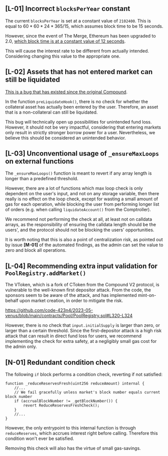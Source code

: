 ## [L-01] Incorrect `blocksPerYear` constant

The current `blocksPerYear` is set at a constant value of `2102400`. This is equal to $60 * 60 * 24 * 365 / 15$, which assumes block time to be $15$ seconds.

However, since the event of The Merge, Ethereum has been upgraded to 2.0, [which block time is at a constant value of 12 seconds](https://github.com/ethereum/consensus-specs/blob/v0.11.1/specs/phase0/beacon-chain.md#time-parameters).

This will cause the interest rate to be different from actually intended. Considering changing this value to the appropriate one. 

## [L-02] Assets that has not entered market can still be liquidated

[This is a bug that has existed since the original Compound](https://github.com/compound-finance/compound-protocol/issues/38). 

In the function `preLiquidateHook()`, there is no check for whether the collateral asset has actually been entered by the user. Therefore, an asset that is a non-collateral can still be liquidated.

This bug will technically open up possibilities for unintended fund loss. However, it should not be very impactful, considering that entering markets only result in strictly stronger borrow power for a user. Nevertheless, we believe this should be considered an unintended behavior.

## [L-03] Unconventional usage of `_ensureMaxLoops` on external functions

The `_ensureMaxLoops()` function is meant to revert if any array length is longer than a predefined threshold.

However, there are a lot of functions which max loop check is only dependent on the user's input, and not on any storage variable, then there really is no effect on the loop check, except for wasting a small amount of gas for each operation, while blocking the user from performing longer list of orders (e.g. when calling `liquidateAccount()` from the Comptroller).

We recommend not performing the check at all, at least not on calldata arrays, as the responsibility of ensuring the calldata length should be the users', and the protocol should not be blocking the users' opportunities.

It is worth noting that this is also a point of centralization risk, as pointed out by issue **[M-01]** of the automated findings, as the admin can set the value to zero and block all operations.

## [L-04] Recommending extra input validation for `PoolRegistry.addMarket()`

The VToken, which is a fork of CToken from the Compound V2 protocol, is vulnerable to the well-known first depositor attack. From the code, the sponsors seem to be aware of the attack, and has implemented mint-on-behalf upon market creation, in order to mitigate the risk.

https://github.com/code-423n4/2023-05-venus/blob/main/contracts/Pool/PoolRegistry.sol#L320-L324

However, there is no check that `input.initialSupply` is larger than zero, or larger than a certain threshold. Since the first-depositor attack is a high risk attack that can result in direct fund loss for users, we recommend implementing the check for extra safety, at a negligibly small gas cost for the admin only.

## [N-01] Redundant condition check

The following `if` block performs a condition check, reverting if not satisfied:

```solidity 
function _reduceReservesFresh(uint256 reduceAmount) internal {
    //...
    // We fail gracefully unless market's block number equals current block number
    if (accrualBlockNumber != _getBlockNumber()) {
        revert ReduceReservesFreshCheck();
    }
    //...
}
```

However, the only entrypoint to this internal function is through `reduceReserves`, which accrues interest right before calling. Therefore this condition won't ever be satisfied.

Removing this check will also has the virtue of small gas-savings.

